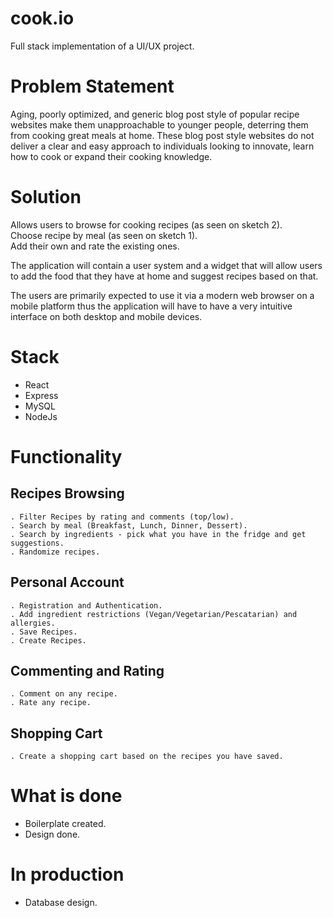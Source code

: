 # cook.io
 Full stack implementation of a UI/UX project.
 
# Problem Statement 
Aging, poorly optimized, and generic blog post style of popular recipe websites make them unapproachable to younger people, deterring them from cooking great meals at home. These blog post style websites do not deliver a clear and easy approach to individuals looking to innovate, learn how to cook or expand their cooking knowledge. 

# Solution
Allows users to browse for cooking recipes (as seen on sketch 2).  
Choose recipe by meal (as seen on sketch 1).  
Add their own and rate the existing ones.   

The application will contain a user system and a widget that will allow users to add the food that they have at home and suggest recipes based on that.  

The users are primarily expected to use it via a modern web browser on a mobile platform thus the application will have to have a very intuitive interface on both desktop and mobile devices.

# Stack
- React  
- Express  
- MySQL   
- NodeJs 

# Functionality
## Recipes Browsing
	. Filter Recipes by rating and comments (top/low).  
	. Search by meal (Breakfast, Lunch, Dinner, Dessert).  
	. Search by ingredients - pick what you have in the fridge and get suggestions.  
	. Randomize recipes.  
## Personal Account
	. Registration and Authentication.  
	. Add ingredient restrictions (Vegan/Vegetarian/Pescatarian) and allergies.  
	. Save Recipes.  
	. Create Recipes.  
## Commenting and Rating
	. Comment on any recipe.  
	. Rate any recipe.  
## Shopping Cart
	. Create a shopping cart based on the recipes you have saved.  
 
# What is done
- Boilerplate created.  
- Design done.  

# In production
- Database design.  
